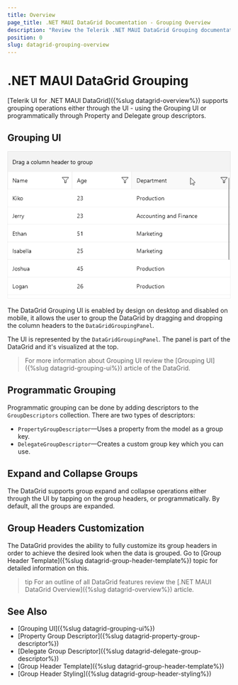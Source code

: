 ```yaml
---
title: Overview
page_title: .NET MAUI DataGrid Documentation - Grouping Overview
description: "Review the Telerik .NET MAUI DataGrid Grouping documentation article to learn more about all built in Grouping functions you can use."
position: 0
slug: datagrid-grouping-overview
---
```


# .NET MAUI DataGrid Grouping

[Telerik UI for .NET MAUI DataGrid]({%slug datagrid-overview%}) supports grouping operations either through the UI - using the Grouping UI or programmatically through Property and Delegate group descriptors.

## Grouping UI

![Grouping UI](../images/datagrid-grouping-ui.gif)

The DataGrid Grouping UI is enabled by design on desktop and disabled on mobile, it allows the user to group the DataGrid by dragging and dropping the column headers to the `DataGridGroupingPanel`. 

The UI is represented by the `DataGridGroupingPanel`. The panel is part of the DataGrid and it's visualized at the top.

> For more information about Grouping UI review the [Grouping UI]({%slug datagrid-grouping-ui%}) article of the DataGrid.

## Programmatic Grouping

Programmatic grouping can be done by adding descriptors to the `GroupDescriptors` collection. There are two types of descriptors:

* `PropertyGroupDescriptor`&mdash;Uses a property from the model as a group key.
* `DelegateGroupDescriptor`&mdash;Creates a custom group key which you can use.

## Expand and Collapse Groups

The DataGrid supports group expand and collapse operations either through the UI by tapping on the group headers, or programmatically. By default, all the groups are expanded.

## Group Headers Customization

The DataGrid provides the ability to fully customize its group headers in order to achieve the desired look when the data is grouped. Go to [Group Header Template]({%slug datagrid-group-header-template%}) topic for detailed information on this.

>tip For an outline of all DataGrid features review the [.NET MAUI DataGrid Overview]({%slug datagrid-overview%}) article.

## See Also

- [Grouping UI]({%slug datagrid-grouping-ui%})
- [Property Group Descriptor]({%slug datagrid-property-group-descriptor%})
- [Delegate Group Descriptor]({%slug datagrid-delegate-group-descriptor%})
- [Group Header Template]({%slug datagrid-group-header-template%})
- [Group Header Styling]({%slug datagrid-group-header-styling%})